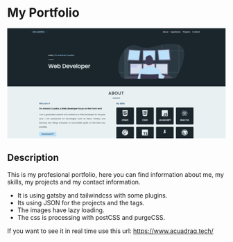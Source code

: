 # My Portfolio

![](static/projects/portfolio.png)

## Description

This is my profesional portfolio, here you can find information about me, my skills, my projects and my contact information.

- It is using gatsby and tailwindcss with some plugins.
- Its using JSON for the projects and the tags.
- The images have lazy loading.
- The css is processing with postCSS and purgeCSS.

If you want to see it in real time use this url: https://www.acuadraq.tech/
